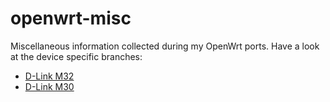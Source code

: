 # openwrt-misc
Miscellaneous information collected during my OpenWrt ports.
Have a look at the device specific branches:
- [D-Link M32](https://github.com/RolandoMagico/openwrt-misc/tree/M32)
- [D-Link M30](https://github.com/RolandoMagico/openwrt-misc/tree/M30)

